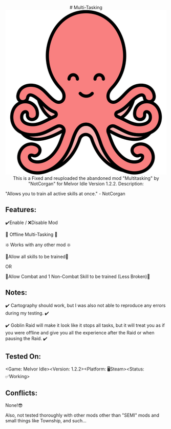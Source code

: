 

<p align="center">
  # Multi-Tasking
  
  <img width="512" height="512" src="https://github.com/NaviNieve/Multi-Tasking/blob/main/assets/octopus.png?raw=true">
  This is a Fixed and reuploaded the abandoned mod "Multitasking" by "NotCorgan" for Melvor Idle Version 1.2.2.
  Description:
  
  "Allows you to train all active skills at once." - NotCorgan
  
  ## Features:
  
  ✔️Enable / ❌Disable Mod
  
  💪 Offline Multi-Tasking 💪
  
  ❇️ Works with any other mod ❇️
  
   
  
  🔢Allow all skills to be trained🔢
  
  OR
  
  👑Allow Combat and 1 Non-Combat Skill to be trained (Less Broken)👑
  
   
  
  ## Notes:
  
  ✔️ Cartography should work, but I was also not able to reproduce any errors during my testing. ✔️ 
  
  ✔️ Goblin Raid will make it look like it stops all tasks, but it will treat you as if you were offline and give you all the experience after the Raid or when pausing the Raid. ✔️ 
  
   
  
  ## Tested On:
  
  <Game: Melvor Idle><Version: 1.2.2><Platform: 🖥Steam><Status: ✅Working>
  
   
  
  ## Conflicts:
  
  None!😎
  
  Also, not tested thoroughly with other mods other than "SEMI" mods and small things like Township, and such...
</p>

